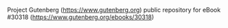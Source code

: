 Project Gutenberg (https://www.gutenberg.org) public repository for eBook #30318 (https://www.gutenberg.org/ebooks/30318)
